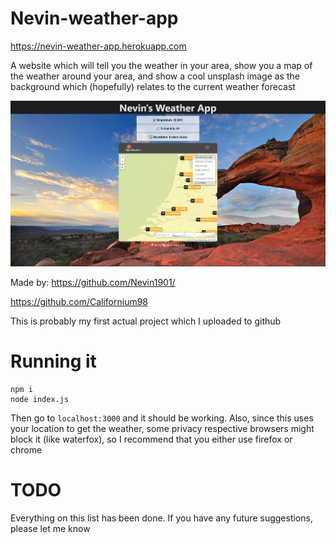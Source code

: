 # Nevin-weather-app

https://nevin-weather-app.herokuapp.com

A website which will tell you the weather in your area, show you a map of the weather around your area, and show a cool unsplash image as the background which (hopefully) relates to the current weather forecast

![1](/images/1.png)

Made by:
https://github.com/Nevin1901/

https://github.com/Californium98

This is probably my first actual project which I uploaded to github

# Running it

```
npm i
node index.js
```

Then go to `localhost:3000` and it should be working. Also, since this uses your location to get the weather, some privacy respective browsers might block it (like waterfox), so I recommend that you either use firefox or chrome

# TODO

Everything on this list has been done. If you have any future suggestions, please let me know
